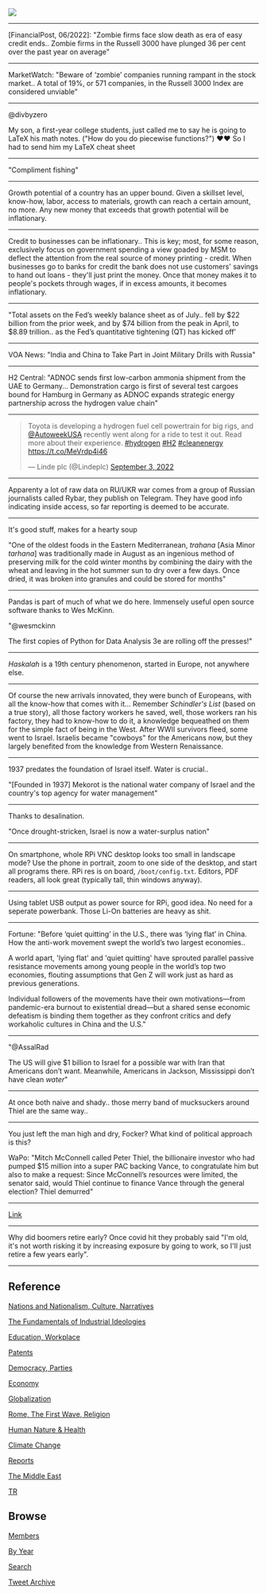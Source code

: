 <img src="https://drive.google.com/uc?export=view&id=1B2wf9R7AMH1d7Vw6e2mucLbIQ5NSjir7"/>

---

[FinancialPost, 06/2022]: "Zombie firms face slow death as era of easy
credit ends.. Zombie firms in the Russell 3000 have plunged 36 per
cent over the past year on average"

---

MarketWatch: "Beware of ‘zombie’ companies running rampant in the
stock market.. A total of 19%, or 571 companies, in the Russell 3000
Index are considered unviable"

---

@divbyzero

My son, a first-year college students, just called me to say he is
going to LaTeX his math notes. ("How do you do piecewise functions?")
♥️♥️ So I had to send him my LaTeX cheat sheet

---

"Compliment fishing"

---

Growth potential of a country has an upper bound. Given a skillset
level, know-how, labor, access to materials, growth can reach a
certain amount, no more.  Any new money that exceeds that growth
potential will be inflationary. 

---

Credit to businesses can be inflationary.. This is key; most, for some
reason, exclusively focus on government spending a view goaded by MSM
to deflect the attention from the real source of money printing -
credit. When businesses go to banks for credit the bank does not use
customers' savings to hand out loans - they'll just print the
money. Once that money makes it to people's pockets through wages, if
in excess amounts, it becomes inflationary.

---

"Total assets on the Fed’s weekly balance sheet as of July.. fell by
$22 billion from the prior week, and by $74 billion from the peak in
April, to $8.89 trillion.. as the Fed’s quantitative tightening (QT)
has kicked off'

---

VOA News: "India and China to Take Part in Joint Military Drills with Russia"

---

H2 Central: "ADNOC sends first low-carbon ammonia shipment from the
UAE to Germany... Demonstration cargo is first of several test cargoes
bound for Hamburg in Germany as ADNOC expands strategic energy
partnership across the hydrogen value chain"

---

<blockquote class="twitter-tweet"><p lang="en" dir="ltr">Toyota is developing a hydrogen fuel cell powertrain for big rigs, and <a href="https://twitter.com/AutoweekUSA?ref_src=twsrc%5Etfw">@AutoweekUSA</a> recently went along for a ride to test it out. Read more about their experience. <a href="https://twitter.com/hashtag/hydrogen?src=hash&amp;ref_src=twsrc%5Etfw">#hydrogen</a> <a href="https://twitter.com/hashtag/H2?src=hash&amp;ref_src=twsrc%5Etfw">#H2</a> <a href="https://twitter.com/hashtag/cleanenergy?src=hash&amp;ref_src=twsrc%5Etfw">#cleanenergy</a> <a href="https://t.co/MeVrdp4i46">https://t.co/MeVrdp4i46</a></p>&mdash; Linde plc (@Lindeplc) <a href="https://twitter.com/Lindeplc/status/1566034023096500225?ref_src=twsrc%5Etfw">September 3, 2022</a></blockquote> <script async src="https://platform.twitter.com/widgets.js" charset="utf-8"></script>

---

Apparenty a lot of raw data on RU/UKR war comes from a group of
Russian journalists called Rybar, they publish on Telegram.  They have
good info indicating inside access, so far reporting is deemed
to be accurate.

---

It's good stuff, makes for a hearty soup

"One of the oldest foods in the Eastern Mediterranean, *trahana*
[Asia Minor *tarhana*] was traditionally made in August as an
ingenious method of preserving milk for the cold winter months by
combining the dairy with the wheat and leaving in the hot summer
sun to dry over a few days. Once dried, it was broken into
granules and could be stored for months"

---

Pandas is part of much of what we do here. Immensely useful open
source software thanks to Wes McKinn. 

"@wesmckinn

The first copies of Python for Data Analysis 3e are rolling off the
presses!"

---

*Haskalah* is a 19th century phenomenon, started in Europe, not
anywhere else. 

---

Of course the new arrivals innovated, they were bunch of Europeans,
with all the know-how that comes with it... Remember *Schindler's
List* (based on a true story), all those factory workers he saved,
well, those workers ran his factory, they had to know-how to do it, a
knowledge bequeathed on them for the simple fact of being in the West.
After WWII survivors fleed, some went to Israel. Israelis became
"cowboys" for the Americans now, but they largely benefited from the
knowledge from Western Renaissance.

---

1937 predates the foundation of Israel itself. Water is crucial..  

"[Founded in 1937] Mekorot is the national water company of Israel and
the country's top agency for water management"

---

Thanks to desalination. 

"Once drought-stricken, Israel is now a water-surplus nation"

---

On smartphone, whole RPi VNC desktop looks too small in landscape
mode? Use the phone in portrait, zoom to one side of the desktop,
and start all programs there. RPi res is on board, `/boot/config.txt`.
Editors, PDF readers, all look great (typically tall, thin windows
anyway).

---

Using tablet USB output as power source for RPi, good idea. No need
for a seperate powerbank. Those Li-On batteries are heavy as shit.

---

Fortune: "Before ‘quiet quitting’ in the U.S., there was ‘lying flat’
in China. How the anti-work movement swept the world’s two largest
economies..

A world apart, 'lying flat' and 'quiet quitting' have sprouted
parallel passive resistance movements among young people in the
world’s top two economies, flouting assumptions that Gen Z will work
just as hard as previous generations.

Individual followers of the movements have their own motivations—from
pandemic-era burnout to existential dread—but a shared sense economic
defeatism is binding them together as they confront critics and defy
workaholic cultures in China and the U.S."

---

"@AssalRad

The US will give $1 billion to Israel for a possible war with Iran
that Americans don’t want. Meanwhile, Americans in Jackson,
Mississippi don’t have clean *water*"

---

At once both naive and shady.. those merry band of mucksuckers around
Thiel are the same way..

---

You just left the man high and dry, Focker? What kind of political
approach is this?

WaPo: "Mitch McConnell called Peter Thiel, the billionaire investor
who had pumped $15 million into a super PAC backing Vance, to
congratulate him but also to make a request: Since McConnell’s
resources were limited, the senator said, would Thiel continue to
finance Vance through the general election? Thiel demurred"

---

[Link](https://drive.google.com/uc?export=view&id=1AnRZ8_06oaRP-A2PjNLzUNXzzbEy2pLt)

---

Why did boomers retire early? Once covid hit they probably said "I'm
old, it's not worth risking it by increasing exposure by going to
work, so I'll just retire a few years early". 

---

## Reference

[Nations and Nationalism, Culture, Narratives](2013/02/nations-and-nationalism.html)

[The Fundamentals of Industrial Ideologies](2011/04/fundamentals-of-industrial-ideologies.html)

[Education, Workplace](2017/09/education-workplace.html)

[Patents](2018/09/patents.html)

[Democracy, Parties](2016/11/democracy.html)

[Economy](2018/05/economy.html)

[Globalization](2018/09/globalization.html)

[Rome, The First Wave, Religion](2017/12/rome.html)

[Human Nature & Health](2020/07/human-nature.html)

[Climate Change](2018/12/climate.html)

[Reports](2019/05/reports.html)

[The Middle East](2019/07/middleeast.html)

[TR](../tr)

## Browse

[Members](2022/08/members.html)

[By Year](years.html)

[Search](search.html)

[Tweet Archive](tweets/index.html)
